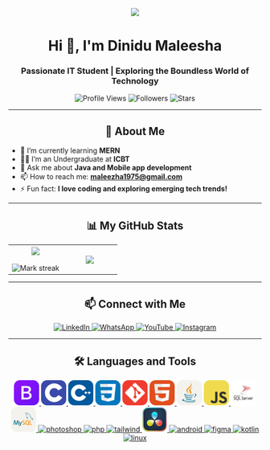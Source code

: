 <p align="center">
  <img src="https://media.giphy.com/media/M9gbBd9nbDrOTu1Mqx/giphy.gif" width="200"/>
</p>

<h1 align="center">Hi 👋, I'm Dinidu Maleesha</h1>
<h3 align="center">Passionate IT Student | Exploring the Boundless World of Technology</h3>

<p align="center">
  <img src="https://komarev.com/ghpvc/?username=dinidumaleezha&label=Profile%20views&color=0e75b6&style=flat" alt="Profile Views" />
  <img src="https://img.shields.io/github/followers/dinidumaleezha?label=Followers" alt="Followers" />
  <img src="https://img.shields.io/github/stars/dinidumaleezha?label=Stars" alt="Stars" />
</p>

---

<h2 align="center">🚀 About Me</h2>

- 🌱 I’m currently learning **MERN**
- 🧑‍🎓 I’m an Undergraduate at **ICBT**
- 💬 Ask me about **Java and Mobile app development**
- 📫 How to reach me: **maleezha1975@gmail.com**
- ⚡ Fun fact: **I love coding and exploring emerging tech trends!**

---

<h2 align="center">📊 My GitHub Stats</h2>

<table align="center">
  <tr border="none">
    <td width="50%" align="center">
      <img align="center" src="https://github-readme-stats.vercel.app/api?username=dinidumaleezha&theme=dark&show_icons=true&count_private=true" />
      <br></br>
      <img title="🔥 Get streak stats for your profile at git.io/streak-stats" alt="Mark streak" src="https://github-readme-streak-stats.herokuapp.com/?user=dinidumaleezha&theme=dark&hide_border=false" />
    </td>
    <td width="50%" align="center">
      <img align="center" src="https://github-readme-stats.anuraghazra1.vercel.app/api/top-langs/?username=dinidumaleezha&theme=dark&hide_border=false&no-bg=true&no-frame=true&langs_count=10" />
    </td>
  </tr>
</table>

---

<h2 align="center">📫 Connect with Me</h2>
<p align="center">
  <a href="https://www.linkedin.com/in/dinidumaleesha" target="_blank">
    <img src="https://img.shields.io/badge/LinkedIn-blue?logo=linkedin&logoColor=white" alt="LinkedIn" height="30"/>
  </a>
  <a href="https://wa.me/+94765849851" target="_blank">
    <img src="https://img.shields.io/badge/WhatsApp-green?logo=whatsapp&logoColor=white" alt="WhatsApp" height="30"/>
  </a>
  <a href="https://www.youtube.com/@dinidu_maleesha" target="_blank">
    <img src="https://img.shields.io/badge/YouTube-red?logo=youtube&logoColor=white" alt="YouTube" height="30"/>
  </a>
  <a href="https://www.instagram.com/dinidumaleesha" target="_blank">
    <img src="https://img.shields.io/badge/Instagram-purple?logo=instagram&logoColor=white" alt="Instagram" height="30"/>
  </a>
</p>

---

<h2 align="center">🛠️ Languages and Tools</h2>
<p align="center">
  <a href="https://getbootstrap.com" target="_blank" rel="noreferrer">
    <img src="https://github.com/tandpfun/skill-icons/blob/main/icons/Bootstrap.svg" alt="bootstrap" width="50" height="50"/>
  </a>
  <a href="https://www.cprogramming.com/" target="_blank" rel="noreferrer">
    <img src="https://github.com/tandpfun/skill-icons/blob/main/icons/C.svg" alt="c" width="50" height="50"/>
  </a>
  <a href="https://www.w3schools.com/cpp/" target="_blank" rel="noreferrer">
    <img src="https://github.com/tandpfun/skill-icons/blob/main/icons/CPP.svg" alt="cplusplus" width="50" height="50"/>
  </a>
  <a href="https://www.w3schools.com/css/" target="_blank" rel="noreferrer">
    <img src="https://github.com/tandpfun/skill-icons/blob/main/icons/CSS.svg" alt="css3" width="50" height="50"/>
  </a>
  <a href="https://git-scm.com/" target="_blank" rel="noreferrer">
    <img src="https://github.com/tandpfun/skill-icons/blob/main/icons/Git.svg" alt="git" width="50" height="50"/>
  </a>
  <a href="https://www.w3.org/html/" target="_blank" rel="noreferrer">
    <img src="https://github.com/tandpfun/skill-icons/blob/main/icons/HTML.svg" alt="html5" width="50" height="50"/>
  </a>
  <a href="https://www.java.com" target="_blank" rel="noreferrer">
    <img src="https://github.com/tandpfun/skill-icons/blob/main/icons/Java-Light.svg" alt="java" width="50" height="50"/>
  </a>
  <a href="https://developer.mozilla.org/en-US/docs/Web/JavaScript" target="_blank" rel="noreferrer">
    <img src="https://github.com/tandpfun/skill-icons/blob/main/icons/JavaScript.svg" alt="javascript" width="50" height="50"/>
  </a>
  <a href="https://www.microsoft.com/en-us/sql-server" target="_blank" rel="noreferrer">
    <img src="https://github.com/Scar1109/skill-icons/blob/Scar1109/icons/microsoftSQL.svg" alt="mssql" width="50" height="50"/>
  </a>
  <a href="https://www.mysql.com/" target="_blank" rel="noreferrer">
    <img src="https://github.com/tandpfun/skill-icons/blob/main/icons/MySQL-Light.svg" alt="mysql" width="50" height="50"/>
  </a>
  <a href="https://www.photoshop.com/en" target="_blank" rel="noreferrer">
    <img src="https://github.com/Scar1109/skill-icons/blob/Scar1109/icons/Photoshop.svg" alt="photoshop" width="50" height="50"/>
  </a>
  <a href="https://www.php.net" target="_blank" rel="noreferrer">
    <img src="https://github.com/Scar1109/skill-icons/blob/Scar1109/icons/PHP-Light.svg" alt="php" width="50" height="50"/>
  </a>
  <a href="https://tailwindcss.com/" target="_blank" rel="noreferrer">
    <img src="https://github.com/Scar1109/skill-icons/blob/Scar1109/icons/TailwindCSS-Light.svg" alt="tailwind" width="50" height="50"/>
  </a>
  <a href="https://www.blackmagicdesign.com/products/davinciresolve" target="_blank" rel="noreferrer">
    <img src="https://github.com/Scar1109/skill-icons/blob/Scar1109/icons/DavinchiResolve.svg" alt="DavinchiResolve" width="50" height="50"/>
  </a>
  <a href="https://developer.android.com" target="_blank" rel="noreferrer">
    <img src="https://github.com/Scar1109/skill-icons/blob/main/icons/AndroidStudio-Light.svg" alt="android" width="50" height="50"/>
  </a>
  <a href="https://www.figma.com/" target="_blank" rel="noreferrer">
    <img src="https://github.com/Scar1109/skill-icons/blob/main/icons/Figma-Light.svg" alt="figma" width="50" height="50"/>
  </a>
  <a href="https://kotlinlang.org" target="_blank" rel="noreferrer">
    <img src="https://github.com/Scar1109/skill-icons/blob/main/icons/Kotlin-Light.svg" alt="kotlin" width="50" height="50"/>
  </a>
  <a href="https://www.linux.org/" target="_blank" rel="noreferrer">
    <img src="https://github.com/Scar1109/skill-icons/blob/main/icons/Linux-Light.svg" alt="linux" width="50" height="50"/>
  </a>
  <a href="https://www.mongodb.com/"

